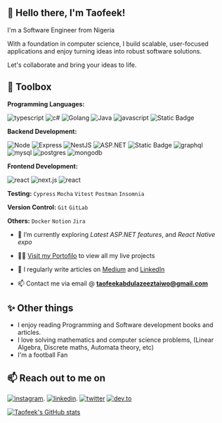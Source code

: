 ## 👋 Hello there, I'm Taofeek!

I'm a Software Engineer from Nigeria

With a foundation in computer science, I build scalable, user-focused applications and enjoy turning ideas into robust software solutions.

Let's collaborate and bring your ideas to life.

## 🔧 Toolbox

**Programming Languages:**

![typescript](https://img.shields.io/badge/typescript-blue?style=for-the-badge&logo=typescript&logoColor=white)
![c#](https://img.shields.io/badge/C%23-4E2ACD?style=for-the-badge)
![Golang](https://img.shields.io/badge/Golang-007D9C?style=for-the-badge&logo=go)
![Java](https://img.shields.io/badge/JAVA-b55863?style=for-the-badge&logo=jar)
![javascript](https://img.shields.io/badge/javascript-yellow?style=for-the-badge&logo=javascript&logoColor=white)
![Static Badge](https://img.shields.io/badge/python-gold?style=for-the-badge&logo=python)

**Backend Development:**

![Node](https://img.shields.io/badge/node.js-026e00?style=for-the-badge&logo=node.js&logoColor=white)
![Express](https://img.shields.io/badge/express-white?style=for-the-badge&logo=express&logoColor=black)
![NestJS](https://img.shields.io/badge/nestjs-E0234E?style=for-the-badge&logo=nestjs&logoColor=white)
![ASP.NET](https://img.shields.io/badge/ASP.NET-7117E6?style=for-the-badge)
![Static Badge](https://img.shields.io/badge/Golang-007D9C?style=for-the-badge&logo=go)
![graphql](https://img.shields.io/badge/graphql-e10098?style=for-the-badge&logo=graphql&logoColor=white)
![mysql](https://img.shields.io/badge/mysql-3E6E93?style=for-the-badge&logo=mysql&logoColor=white)
![postgres](https://img.shields.io/badge/postgres-699eca?style=for-the-badge&logo=postgresql&logoColor=white)
![mongodb](https://img.shields.io/badge/mongodb-00684A?style=for-the-badge&logo=mongodb&logoColor=white)

**Frontend Development:**

![react](https://img.shields.io/badge/react-1DA1F2?style=for-the-badge&logo=react&logoColor=white)
![next.js](https://img.shields.io/badge/next.js-black?style=for-the-badge&logo=next.js&logoColor=white)
![react](https://img.shields.io/badge/reactnative-1DA1F2?style=for-the-badge&logo=react&logoColor=white)

**Testing:**
`Cypress` `Mocha` `Vitest` `Postman` `Insomnia`

**Version Control:** `Git` `GitLab`

**Others:** `Docker` `Notion` `Jira`

- 🌱 I’m currently exploring _Latest ASP.NET features_, and _React Native expo_

- 👨‍💻 [Visit my Portofilo](https://taofeekabdulazeez.vercel.app/) to view all my live projects

- 📝 I regularly write articles on [Medium](https://medium.com/@taofeekabdulazeez2020) and [LinkedIn](https://www.linkedin.com/in/taofeek-abdulazeez-8a2780237/)

- 📫 Contact me via email @ **taofeekabdulazeeztaiwo@gmail.com**

## ✨ Other things

- I enjoy reading Programming and Software development books and articles.
- I love solving mathematics and computer science problems, (Linear Algebra, Discrete maths, Automata theory, etc)
- I'm a football Fan

## 📫 Reach out to me on

[![instagram](https://img.shields.io/badge/instagram-purple?style=for-the-badge&logo=instagram&logoColor=white)](https://www.instagram.com/taofeekabdulazeez_/).
[![linkedin](https://img.shields.io/badge/linkedin-0A66C2?style=for-the-badge&logo=linkedin&logoColor=white)](https://www.linkedin.com/in/taofeek-abdulazeez-8a2780237/).
[![twitter](https://img.shields.io/badge/twitter-1DA1F2?style=for-the-badge&logo=twitter&logoColor=white)](https://x.com/SirFeeky)
[![dev.to](https://img.shields.io/badge/dev.to-0A0A0A?style=for-the-badge&logo=dev.to&logoColor=white)](https://dev.to/sirfeeky)

[![Taofeek's GitHub stats](https://github-readme-stats.vercel.app/api?username=Taofeekabdulazeez&show_icons=true&layout=compact&theme=dark)](https://github.com/Taofeekabdulazeez)
